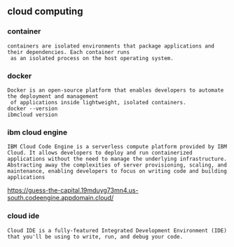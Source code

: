 ## cloud computing
### container
```
containers are isolated environments that package applications and their dependencies. Each container runs
 as an isolated process on the host operating system.
```
### docker
```
Docker is an open-source platform that enables developers to automate the deployment and management
 of applications inside lightweight, isolated containers.
docker --version
ibmcloud version
```
### ibm cloud engine
```
IBM Cloud Code Engine is a serverless compute platform provided by IBM Cloud. It allows developers to deploy and run containerized applications without the need to manage the underlying infrastructure. Abstracting away the complexities of server provisioning, scaling, and maintenance, enabling developers to focus on writing code and building applications
```
https://guess-the-capital.19mduyg73mn4.us-south.codeengine.appdomain.cloud/
### cloud ide
```
Cloud IDE is a fully-featured Integrated Development Environment (IDE) that you'll be using to write, run, and debug your code.
```
